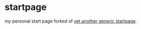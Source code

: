 # startpage
my personal start page forked of [yet another generic startpage](https://github.com/PrettyCoffee/yet-another-generic-startpage).
